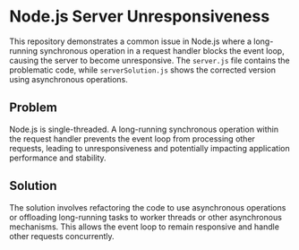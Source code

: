 # Node.js Server Unresponsiveness

This repository demonstrates a common issue in Node.js where a long-running synchronous operation in a request handler blocks the event loop, causing the server to become unresponsive. The `server.js` file contains the problematic code, while `serverSolution.js` shows the corrected version using asynchronous operations.

## Problem

Node.js is single-threaded.  A long-running synchronous operation within the request handler prevents the event loop from processing other requests, leading to unresponsiveness and potentially impacting application performance and stability. 

## Solution

The solution involves refactoring the code to use asynchronous operations or offloading long-running tasks to worker threads or other asynchronous mechanisms.  This allows the event loop to remain responsive and handle other requests concurrently.